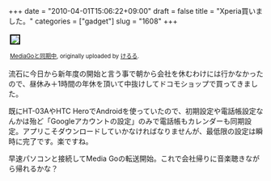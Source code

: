 +++
date = "2010-04-01T15:06:22+09:00"
draft = false
title = "Xperia買いました。"
categories = ["gadget"]
slug = "1608"
+++

<div style="text-align: left; padding: 3px;"><a title="photo sharing" href="http://www.flickr.com/photos/keruru/4480477193/"><img src="http://farm3.static.flickr.com/2742/4480477193_4828a9499a.jpg" style="border: solid 2px #000000;" /></a>

<span style="font-size: 0.8em; margin-top: 0px;"><a href="http://www.flickr.com/photos/keruru/4480477193/">MediaGoと同期中</a>, originally uploaded by <a href="http://www.flickr.com/people/keruru/">けるる</a>.</span>

</div>
流石に今日から新年度の開始と言う事で朝から会社を休むわけには行かなかったので、昼休み＋1時間の年休を頂いて中抜けしてドコモショップで買ってきました。

既にHT-03AやHTC HeroでAndroidを使っていたので、初期設定や電話帳設定なんかは殆ど「Googleアカウントの設定」のみで電話帳もカレンダーも同期設定。アプリこそダウンロードしていかなければなりませんが、最低限の設定は瞬時に完了です。楽ですね。

早速パソコンと接続してMedia Goの転送開始。これで会社帰りに音楽聴きながら帰れるかな？
